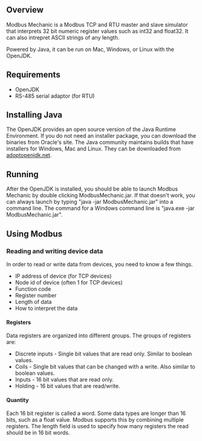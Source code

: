 ## Overview
Modbus Mechanic is a Modbus TCP and RTU master and slave simulator that interprets 32 bit numeric register values such as int32 and float32. It can also intrepret ASCII strings of any length.

Powered by Java, it can be run on Mac, Windows, or Linux with the OpenJDK.

## Requirements
- OpenJDK
- RS-485 serial adaptor (for RTU)

## Installing Java
The OpenJDK provides an open source version of the Java Runtime Environment. If you do not need an installer package, you can download the binaries from Oracle's site. The Java community maintains builds that have installers for Windows, Mac and Linux. They can be downloaded from [adoptopenjdk.net](https://adoptopenjdk.net/).

## Running
After the OpenJDK is installed, you should be able to launch Modbus Mechanic by double clicking ModbusMechanic.jar. If that doesn't work, you can always launch by typing "java -jar ModbusMechanic.jar" into a command line. The command for a Windows command line is "java.exe -jar ModbusMechanic.jar".

## Using Modbus

### Reading and writing device data
In order to read or write data from devices, you need to know a few things.
- IP address of device (for TCP devices)
- Node id of device (often 1 for TCP devices)
- Function code
- Register number
- Length of data
- How to interpret the data

#### Registers
Data registers are organized into different groups. The groups of registers are:
- Discrete inputs - Single bit values that are read only. Similar to boolean values.
- Coils - Single bit values that can be changed with a write. Also similar to boolean values.
- Inputs - 16 bit values that are read only.
- Holding - 16 bit values that are read/write.

#### Quantity
Each 16 bit register is called a word. Some data types are longer than 16 bits, such as a float value. Modbus supports this by combining multiple registers. The length field is used to specify how many registers the read should be in 16 bit words.
